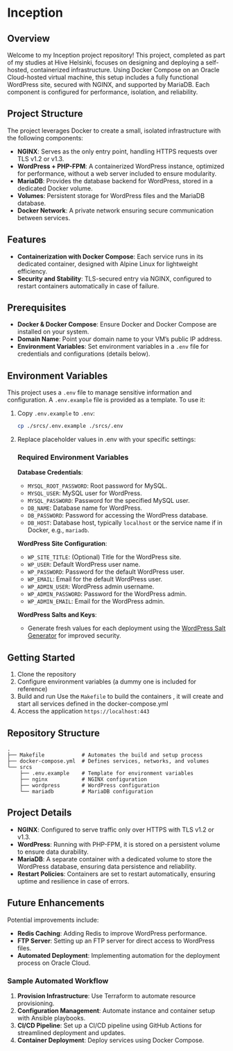# Inception

## Overview

Welcome to my Inception project repository! This project, completed as part of my studies at Hive Helsinki, focuses on designing and deploying a self-hosted, containerized infrastructure. Using Docker Compose on an Oracle Cloud-hosted virtual machine, this setup includes a fully functional WordPress site, secured with NGINX, and supported by MariaDB. Each component is configured for performance, isolation, and reliability.

## Project Structure

The project leverages Docker to create a small, isolated infrastructure with the following components:

- **NGINX**: Serves as the only entry point, handling HTTPS requests over TLS v1.2 or v1.3.
- **WordPress + PHP-FPM**: A containerized WordPress instance, optimized for performance, without a web server included to ensure modularity.
- **MariaDB**: Provides the database backend for WordPress, stored in a dedicated Docker volume.
- **Volumes**: Persistent storage for WordPress files and the MariaDB database.
- **Docker Network**: A private network ensuring secure communication between services.

## Features

- **Containerization with Docker Compose**: Each service runs in its dedicated container, designed with Alpine Linux for lightweight efficiency.
- **Security and Stability**: TLS-secured entry via NGINX, configured to restart containers automatically in case of failure.


## Prerequisites

- **Docker & Docker Compose**: Ensure Docker and Docker Compose are installed on your system.
- **Domain Name**: Point your domain name to your VM’s public IP address.
- **Environment Variables**: Set environment variables in a `.env` file for credentials and configurations (details below).

## Environment Variables

This project uses a `.env` file to manage sensitive information and configuration. A `.env.example` file is provided as a template. To use it:

1. Copy `.env.example` to `.env`:

   ```bash
   cp ./srcs/.env.example ./srcs/.env
   ```
2. Replace placeholder values in .env with your specific settings:

     ### Required Environment Variables

     **Database Credentials**:
     - `MYSQL_ROOT_PASSWORD`: Root password for MySQL.
     - `MYSQL_USER`: MySQL user for WordPress.
     - `MYSQL_PASSWORD`: Password for the specified MySQL user.
     - `DB_NAME`: Database name for WordPress.
     - `DB_PASSWORD`: Password for accessing the WordPress database.
     - `DB_HOST`: Database host, typically `localhost` or the service name if in Docker, e.g., `mariadb`.

     **WordPress Site Configuration**:
     - `WP_SITE_TITLE`: (Optional) Title for the WordPress site.
     - `WP_USER`: Default WordPress user name.
     - `WP_PASSWORD`: Password for the default WordPress user.
     - `WP_EMAIL`: Email for the default WordPress user.
     - `WP_ADMIN_USER`: WordPress admin username.
     - `WP_ADMIN_PASSWORD`: Password for the WordPress admin.
     - `WP_ADMIN_EMAIL`: Email for the WordPress admin.

     **WordPress Salts and Keys**:
     - Generate fresh values for each deployment using the [WordPress Salt Generator](https://api.wordpress.org/secret-key/1.1/salt/) for improved security.


## Getting Started
1. Clone the repository
2. Configure environment variables (a dummy one is included for reference)
3. Build and run
     Use the `Makefile` to build the containers , it will create and start all services defined in the docker-compose.yml
5. Access the application
     `https://localhost:443`

## Repository Structure
```Plain text
.
├── Makefile            # Automates the build and setup process
├── docker-compose.yml  # Defines services, networks, and volumes
└── srcs
    ├── .env.example    # Template for environment variables
    ├── nginx           # NGINX configuration
    ├── wordpress       # WordPress configuration
    └── mariadb         # MariaDB configuration
```
## Project Details

- **NGINX**: Configured to serve traffic only over HTTPS with TLS v1.2 or v1.3.
- **WordPress**: Running with PHP-FPM, it is stored on a persistent volume to ensure data durability.
- **MariaDB**: A separate container with a dedicated volume to store the WordPress database, ensuring data persistence and reliability.
- **Restart Policies**: Containers are set to restart automatically, ensuring uptime and resilience in case of errors.


## Future Enhancements

Potential improvements include:

- **Redis Caching**: Adding Redis to improve WordPress performance.
- **FTP Server**: Setting up an FTP server for direct access to WordPress files.
- **Automated Deployment**: Implementing automation for the deployment process on Oracle Cloud.

### Sample Automated Workflow

1. **Provision Infrastructure**: Use Terraform to automate resource provisioning.
2. **Configuration Management**: Automate instance and container setup with Ansible playbooks.
3. **CI/CD Pipeline**: Set up a CI/CD pipeline using GitHub Actions for streamlined deployment and updates.
4. **Container Deployment**: Deploy services using Docker Compose.





